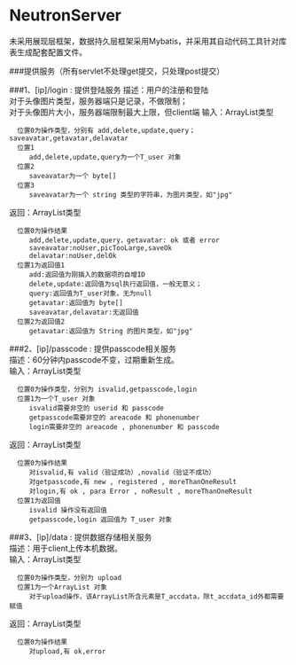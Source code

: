 NeutronServer
==========================================
未采用展现层框架，数据持久层框架采用Mybatis，并采用其自动代码工具针对库表生成配套配置文件。</p>

###提供服务（所有servlet不处理get提交，只处理post提交）

###1、[ip]/login : 提供登陆服务
   描述：用户的注册和登陆    
         对于头像图片类型，服务器端只是记录，不做限制；   
         对于头像图片大小，服务器端限制最大上限，但client端
   输入：ArrayList类型   
   
      位置0为操作类型，分别有 add,delete,update,query；saveavatar,getavatar,delavatar  
      位置1
         add,delete,update,query为一个T_user 对象
      位置2
         saveavatar为一个 byte[]
      位置3
         saveavatar为一个 string 类型的字符串，为图片类型，如"jpg"
         
   返回：ArrayList类型   
   
      位置0为操作结果
         add,delete,update,query，getavatar: ok 或者 error
         saveavatar:noUser,picTooLarge,saveOk
         delavatar:noUser,delOk   
      位置1为返回值1 
         add:返回值为刚插入的数据项的自增ID   
         delete,update:返回值为sql执行返回值，一般无意义；   
         query:返回值为T_user对象，无为null   
         getavatar:返回值为 byte[]
         saveavatar,delavatar:无返回值
      位置2为返回值2         
         getavatar:返回值为 String 的图片类型，如"jpg"

###2、[ip]/passcode : 提供passcode相关服务   
   描述：60分钟内passcode不变，过期重新生成。   
   输入：ArrayList类型   
   
      位置0为操作类型，分别为 isvalid,getpasscode,login   
      位置1为一个T_user 对象   
         isvalid需要非空的 userid 和 passcode
         getpasscode需要非空的 areacode 和 phonenumber
         login需要非空的 areacode , phonenumber 和 passcode
      
   返回：ArrayList类型   
   
      位置0为操作结果
         对isvalid,有 valid（验证成功）,novalid（验证不成功）
         对getpasscode,有 new , registered , moreThanOneResult
         对login,有 ok , para Error , noResult , moreThanOneResult
      位置1为返回值   
         isvalid 操作没有返回值
         getpasscode,login 返回值为 T_user 对象   
         
         
###3、[ip]/data : 提供数据存储相关服务   
   描述：用于client上传本机数据。   
   输入：ArrayList类型   
   
      位置0为操作类型，分别为 upload
      位置1为一个ArrayList 对象   
         对于upload操作，该ArrayList所含元素是T_accdata，除t_accdata_id外都需要赋值
      
   返回：ArrayList类型   
   
      位置0为操作结果
         对upload,有 ok,error
